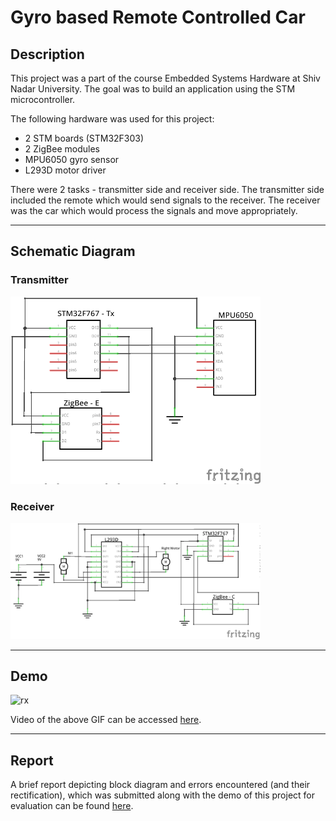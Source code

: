 # Gyro based Remote Controlled Car 

## Description

This project was a part of the course Embedded Systems Hardware at Shiv Nadar University. The goal was to build an application using the STM microcontroller.

The following hardware was used for this project:

* 2 STM boards (STM32F303)
* 2 ZigBee modules
* MPU6050 gyro sensor
* L293D motor driver

There were 2 tasks - transmitter side and receiver side. The transmitter side included the remote which would send signals to the receiver. The receiver was the car which would process the signals and move appropriately.

---

## Schematic Diagram

### Transmitter

<img width="400" alt="tx" src="./img/Tx_Schematic_EmbeddedProject.png">


### Receiver

<img width="400" alt="rx" src="./img/Rx_Schematic_EmbeddedProject.png">

---

## Demo

<img width="200" alt="rx" src="./img/demo_gif.gif">


Video of the above GIF can be accessed [here](./img/demo_video.mp4).

---

## Report

A brief report depicting block diagram and errors encountered (and their rectification), which was submitted along with the demo of this project for evaluation can be found [here](./Report_Final_Emedded.pdf).

